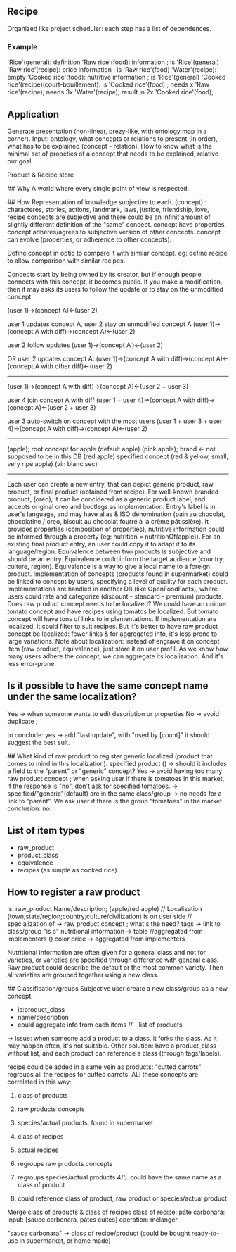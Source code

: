 ## Recipe

Organized like project scheduler: each step has a list of dependences.

### Example

'Rice'(general): definition
'Raw rice'(food): information ; is 'Rice'(general)
'Raw rice'(recipe): price information ; is 'Raw rice'(food)
'Water'(recipe): empty
'Cooked rice'(food): nutritive information ; is 'Rice'(general)
'Cooked rice'(recipe)(court-bouillement): is 'Cooked rice'(food) ; needs x 'Raw rice'(recipe); needs 3x 'Water'(recipe); result in 2x 'Cooked rice'(food);

## Application

Generate presentation (non-linear, prezy-like, with ontology map in a corner).
Input: ontology, what concepts or relations to present (in order), what has to be explained (concept - relation).
How to know what is the minimal set of propeties of a concept that needs to be explained, relative our goal.

Product & Recipe store

## Why
A world where every single point of view is respected.

## How
Representation of knowledge subjective to each.
(concept) : characteres, stories, actions, landmark, laws, justice, friendship, love, recipe
concepts are subjective and there could be an infinit amount of slightly different definition of the "same" concept.
concept have properties.
concept adheres/agrees to subjective version of other concepts.
concept can evolve (properties, or adherence to other concepts).

Define concept in optic to compare it with similar concept. eg: define recipe to allow comparison with similar recipes.

Concepts start by being owned by its creator, but if enough people connects with this concept, it becomes public. If you make a modification, then it may asks its users to follow the update or to stay on the unmodified concept.

(user 1)->(concept A)<-(user 2)

user 1 updates concept A, user 2 stay on unmodified concept A
(user 1)->(concept A with diff)->(concept A)<-(user 2)

user 2 follow updates
(user 1)->(concept A')<-(user 2)

OR user 2 updates concept A:
(user 1)->(concept A with diff)->(concept A)<-(concept A with other diff)<-(user 2)

---

(user 1)->(concept A with diff)->(concept A)<-(user 2 + user 3)

user 4 join concept A with diff
(user 1 + user 4)->(concept A with diff)->(concept A)<-(user 2 + user 3)

user 3 auto-switch on concept with the most users
(user 1 + user 3 + user 4)->(concept A with diff)->(concept A)<-(user 2)

---

(apple); root concept for apple
(default apple)
(pink apple); brand <- not supposed to be in this DB
(red apple) specified concept
(red & yellow, small, very ripe apple)
(vin blanc sec)

---

Each user can create a new entry, that can depict generic product, raw product, or final product (obtained from recipe).
For well-known branded product, (oreo), it can be concidered as a generic product label, and accepts original oreo and bootlegs as implementation.
Entry's label is in user's language, and may have alias & ISO denomination (pain au chocolat, chocolatine / oreo, biscuit au chocolat fourré à la crème pâtissière). It provides properties (composition of properties), nutritive information could be informed through a property (eg: nutrition = nutritionOf(apple)).
For an existing final product entry, an user could copy it to adapt it to its language/region. Equivalence between two products is subjective and should be an entry. Equivalence could inform the target audience (country, culture, region).
Equivalence is a way to give a local name to a foreign product.
Implementation of concepts (products found in supermarket) could be linked to concept by users, specifying a level of quality for each product. Implementations are handled in another DB (like OpenFoodFacts), where users could rate and categorize (discount - standard - premium) products.
Does raw product concept needs to be localized? We could have an unique tomato concept and have recipes using tomatos be localized. But tomato concept will have tons of links to implementations. If implementation are localized, it could filter to suit recipes.
But it's better to have raw product concept be localized: fewer links & for aggregated info, it's less prone to large variations.
Note about localization: instead of engrave it on concept item (raw product, equivalence), just store it on user profil. As we know how many users adhere the concept, we can aggregate its localization. And it's less error-prone.

## Is it possible to have the same concept name under the same localization?
Yes -> when someone wants to edit description or properties
No -> avoid duplicate ;

to conclude: yes -> add "last update", with "used by [count]" it should suggest the best suit.

## What kind of raw product to register
generic localized (product that comes to mind in this localization).
specified product () -> should it includes a field to the "parent" or "generic" concept? Yes -> avoid having too many raw product concept ; when asking user if there is tomatoes in this market, if the response is "no", don't ask for specified tomatoes. -> specified/"generic"(default) are in the same class/group -> no needs for a link to "parent". We ask user if there is the group "tomatoes" in the market.
conclusion: no.

## List of item types
- raw_product
- product_class
- equivalence
- recipes (as simple as cooked rice)

## How to register a raw product
is: raw_product
Name/description; (apple/red apple)
// Localization (town;state/region;country;culture/civilization) is on user side
// specialization of -> raw product concept ; what's the need?
tags -> link to class/group "is a"
nutritional information -> table //aggregated from implementers ()
color
price -> aggregated from implementers

Nutritional information are often given for a general class and not for varieties, or varieties are specified through difference with general class.
Raw product could describe the default or the most common variety. Then all varieties are grouped together using a new class.

## Classification/groups
Subjective user create a new class/group as a new concept.
- is:product_class
- name/description
- could aggregate info from each items
// - list of products

-> issue: when someone add a product to a class, it forks the class. As it may happen often, it's not suitable. Other solution: have a product_class without list, and each product can reference a class (through tags/labels).

recipe could be added in a same vein as products:
"cutted carrots" regroups all the recipes for cutted carrots.
ALl these concepts are correlated in this way:
1. class of products
2. raw products concepts
3. species/actual products, found in supermarket
4. class of recipes
5. actual recipes

1. regroups raw products concepts
2. regroups species/actual products
4/5. could have the same name as a class of product
5. could reference class of product, raw product or species/actual product

Merge class of products & class of recipes
class of recipe: pâte carbonara:
input: [sauce carbonara, pâtes cuites]
operation: mélanger

"sauce carbonara" -> class of recipe/product (could be bought ready-to-use in supermarket, or home made)
